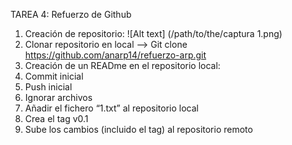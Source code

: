 TAREA 4: Refuerzo de Github

1. Creación de repositorio: ![Alt text] (/path/to/the/captura 1.png)
2. Clonar repositorio en local --> Git clone https://github.com/anarp14/refuerzo-arp.git
3. Creación de un READme en el repositorio local:
4. Commit inicial
5. Push inicial
6. Ignorar archivos
7. Añadir el fichero “1.txt” al repositorio local
8. Crea el tag v0.1
9. Sube los cambios (incluido el tag) al repositorio remoto
